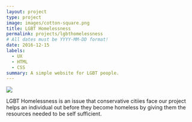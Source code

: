 ```yaml
---
layout: project
type: project
image: images/cotton-square.png
title: LGBT Homelessness
permalink: projects/lgbthomelessness
# All dates must be YYYY-MM-DD format!
date: 2016-12-15
labels:
  - UX
  - HTML
  - CSS
summary: A simple website for LGBT people.
---
```


<img class="ui image" src="{{ site.baseurl }}/images/cotton-header.png">

LGBT Homelessness is an issue that conservative citiies face our project helps an individual out before they become homeless by giving them the resources needed to be self sufficient.

